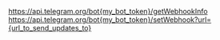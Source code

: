 https://api.telegram.org/bot{my_bot_token}/getWebhookInfo
https://api.telegram.org/bot{my_bot_token}/setWebhook?url={url_to_send_updates_to}